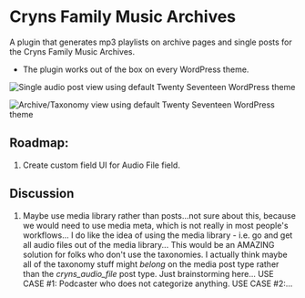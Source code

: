# Cryns Family Music Archives
A plugin that generates mp3 playlists on archive pages and single posts for the Cryns Family Music Archives.

* The plugin works out of the box on every WordPress theme.

![Single audio post view using default Twenty Seventeen WordPress theme](http://music.cryns.com/wp-content/uploads/2017/08/single.png)

![Archive/Taxonomy view using default Twenty Seventeen WordPress theme](http://music.cryns.com/wp-content/uploads/2017/08/archive-playlist.png)


## Roadmap:
1.  Create custom field UI for Audio File field.

## Discussion
1.  Maybe use media library rather than posts...not sure about this, because we would need to use media meta, which is not really in most people's workflows...  I do like the idea of using the media library - i.e. go and get all audio files out of the media library...  This would be an AMAZING solution for folks who don't use the taxonomies.  I actually think maybe all of the taxonomy stuff might *belong* on the media post type rather than the *cryns_audio_file* post type.  Just brainstorming here...  USE CASE #1: Podcaster who does not categorize anything.  USE CASE #2:...